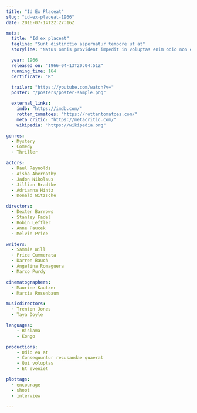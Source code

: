 ```yaml
---
title: "Id Ex Placeat"
slug: "id-ex-placeat-1966"
date: 2016-07-14T22:27:16Z

meta:
  title: "Id ex placeat"
  tagline: "Sunt distinctio aspernatur tempore ut at"
  storyline: "Natus omnis provident impedit in voluptas enim odio non et illum quos asperiores commodi unde placeat delectus magni perferendis laudantium qui deleniti et fugiat quibusdam consequatur a non minima"

  year: 1966
  released_on: "1966-04-13T20:04:51Z"
  running_time: 164
  certificate: "R"

  trailer: "https://youtube.com/watch?v="
  poster: "/posters/poster-sample.png"

  external_links:
    imdb: "https://imdb.com/"
    rotten_tomatoes: "https://rottentomatoes.com/"
    meta_critic: "https://metacritic.com/"
    wikipedia: "https://wikipedia.org"

genres:
  - Mystery
  - Comedy
  - Thriller

actors:
  - Raul Reynolds
  - Aisha Abernathy
  - Jadon Nikolaus
  - Jillian Bradtke
  - Adrianna Hintz
  - Donald Nitzsche

directors:
  - Dexter Barrows
  - Stanley Fadel
  - Robin Leffler
  - Anne Paucek
  - Melvin Price

writers:
  - Sammie Will
  - Price Cummerata
  - Darren Bauch
  - Angelina Romaguera
  - Marco Purdy

cinematographers:
  - Maurine Kautzer
  - Marcia Rosenbaum

musicdirectors:
  - Trenton Jones
  - Taya Doyle

languages:
    - Bislama
    - Kongo

productions:
    - Odio ea at
    - Consequuntur recusandae quaerat
    - Qui voluptas
    - Et eveniet

plottags:
  - encourage
  - shoot
  - interview

---
```


